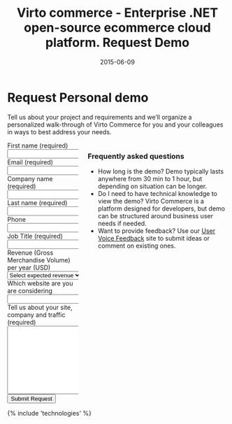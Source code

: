 ﻿---
title: Virto commerce - Enterprise .NET open-source ecommerce cloud platform. Request Demo
description: Virto commerce - Enterprise .NET open-source ecommerce cloud platform. Request Demo
date: 2015-06-09
permalink: demo
---
<div class="roadmap __responsive">
	<h1 class="head-title">Request Personal demo</h1>
	<p class="text">Tell us about your project and requirements and we’ll organize a personalized walk-through of Virto Commerce for you and your colleagues in ways to best address your needs.</p>
	<div class="columns">
		<div class="column">
			<div class="block">
				<form method="post">
					<input id="Contact[Subject]" type="hidden" name="Contact[Subject]" value="Signup for Personal Demo" />
					<input id="Contact[RedirectUrl]" type="hidden" name="Contact[RedirectUrl]" value="~/thank-you-demo" />
					<div class="column">
						<div class="control-group">
							<label for="FullName">First name (required)</label>
							<input id="Contact[FirstName]" tabindex="1" type="text" name="Contact[FirstName]" class="form-input" required="required" autocomplete="given-name" />
						</div>
						<div class="control-group">
							<label for="Email">Email (required)</label>
							<input id="Contact[Email]" tabindex="3" type="text" name="Contact[Email]" class="form-input" required="required" autocomplete="email" />
						</div>
						<div class="control-group">
							<label for="CompanyName">Company name (required)</label>
							<input id="Contact[CompanyName]" tabindex="5" type="text" name="Contact[CompanyName]" class="form-input" required="required" autocomplete="organization"/>
						</div>						
					</div>
					<div class="column">
						<div class="control-group">
							<label for="LastName">Last name (required)</label>
							<input id="Contact[LastName]" tabindex="2" type="text" name="Contact[LastName]" class="form-input" required="required" autocomplete="family-name"/>
						</div>		
						<div class="control-group">
							<label for="Phone">Phone</label>
							<input id="Contact[Phone]" type="tel" tabindex="4" name="Contact[Phone]" class="form-input" autocomplete="mobile"/>
						</div>
						<div class="control-group">
							<label for="JobTitle">Job Title (required)</label>
							<input id="Contact[JobTitle]" type="text" tabindex="6" name="Contact[JobTitle]" class="form-input" required="required" autocomplete="organization-title" />
						</div>														
					</div>
					<div class="control-group">
						<label for="Revenue">Revenue (Gross Merchandise Volume) per year (USD)</label>
						<select id="Contact[Revenue]" name="Contact[Revenue]" type="text" class="form-input" tabindex="8">
							<option value="" selected>Select expected revenue</option>
							<option value="1m">Up to 1 Million</option>
							<option value="5m">1 - 5 Million</option>
							<option value="10m">5 - 10 Million</option>
							<option value="25m">10 - 25 Million</option>
							<option value="MoreThan25m">More than 25 Million</option>
						</select>
					</div>
					<div class="control-group">
						<label for="web">Which website are you are considering</label>
						<input id="Contact[Website]" type="text" name="Contact[Website]" class="form-input" tabindex="9"/>
					</div>
					<div class="control-group">
						<label for="Message">Tell us about your site, company and traffic (required)</label>
						<textarea id="Contact[Message]" rows="10" cols="30" name="Contact[Message]" class="form-text" required="required" tabindex="10"></textarea>
					</div>
					<div class="control-group">
						<button type="submit" class="button fill" tabindex="11">Submit Request</button>
					</div>
				</form>
			</div>
		</div>
		<div class="column">
			<div class="block">
				<h3>Frequently asked questions</h3>
				<ul class="list">
					<li>
						<span class="title">How long is the demo?</span>
						<span class="descr">Demo typically lasts anywhere from 30 min to 1 hour, but depending on situation can be longer.</span>
					</li>
					<li>
						<span class="title">Do I need to have technical knowledge to view the demo?</span>
						<span class="descr">Virto Commerce is a platform designed for developers, but demo can be structured around business user needs if needed.</span>
					</li>
                   	<li>
						<span class="title">Want to provide feedback?</span>
						<span class="descr">Use our <a href="https://virtocommerce.uservoice.com" rel="nofollow" target="_blank">User Voice Feedback</a> site to submit ideas or comment on existing ones.</span>
					</li>
				</ul>
			</div>
		</div>
	</div> 
</div>
{% include 'technologies' %}